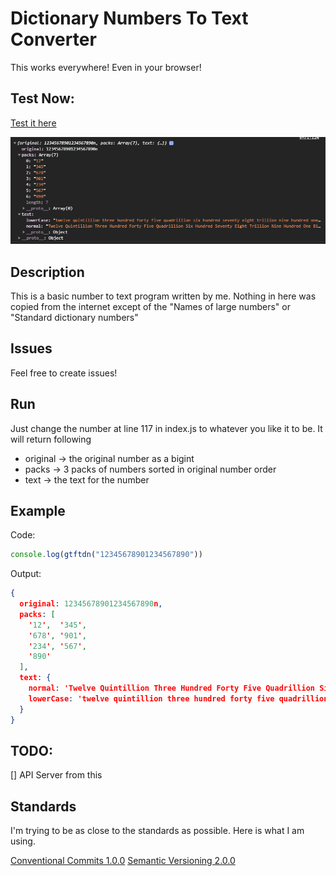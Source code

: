 # Dictionary Numbers To Text Converter

This works everywhere!
Even in your browser!

## Test Now:
[Test it here](https://herreiklar.github.io/Dictionary-Numbers-To-Text/)

![Use in Brave Browser](docs/assets/images/useInBrowser.PNG?raw=true "Using index.js's code in braves console, it works!")

## Description

This is a basic number to text program written by me.
Nothing in here was copied from the internet except of the "Names of large numbers" or "Standard dictionary numbers"

## Issues

Feel free to create issues!

## Run

Just change the number at line 117 in index.js to whatever you like it to be.
It will return following

* original -> the original number as a bigint
* packs -> 3 packs of numbers sorted in original number order
* text -> the text for the number

## Example

Code:
```javascript
console.log(gtftdn("12345678901234567890"))
```

Output:
```json
{
  original: 12345678901234567890n,
  packs: [
    '12',  '345',
    '678', '901',
    '234', '567',
    '890'
  ],
  text: {
    normal: 'Twelve Quintillion Three Hundred Forty Five Quadrillion Six Hundred Seventy Eight Trillion Nine Hundred One Billion Two Hundred Thirty Four Million Five Hundred Sixty Seven Thousand Eight Hundred Ninety',
    lowerCase: 'twelve quintillion three hundred forty five quadrillion six hundred seventy eight trillion nine hundred one billion two hundred thirty four million five hundred sixty seven thousand eight hundred ninety'
  }
}
```

## TODO:

[] API Server from this

## Standards

I'm trying to be as close to the standards as possible.
Here is what I am using.

[Conventional Commits 1.0.0](https://www.conventionalcommits.org/en/v1.0.0/)
[Semantic Versioning 2.0.0](https://semver.org/lang/de/)
